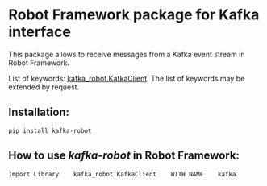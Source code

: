 # Robot Framework package for Kafka interface

This package allows to receive messages from a Kafka event stream in Robot Framework.

List of keywords: [kafka_robot.KafkaClient](docs/kafka_client.html). The list of keywords may be extended by request.

## Installation:

    pip install kafka-robot

## How to use _kafka-robot_ in Robot Framework:

    Import Library    kafka_robot.KafkaClient    WITH NAME    kafka
